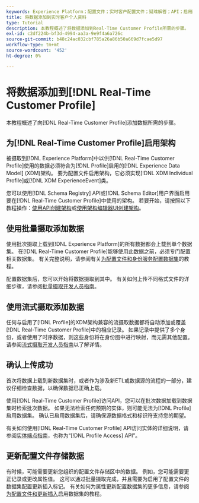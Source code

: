 ```yaml
---
keywords: Experience Platform；配置文件；实时客户配置文件；疑难解答；API；启用配置文件；启用配置文件
title: 将数据添加到实时客户个人资料
type: Tutorial
description: 本教程概述了将数据添加到Real-Time Customer Profile所需的步骤。
exl-id: c2df224b-bf3d-4994-aa3a-9e9f4a6a726c
source-git-commit: b48c24ac032cbf785a26a86b50a669d7fcae5d97
workflow-type: tm+mt
source-wordcount: '452'
ht-degree: 0%

---
```



# 将数据添加到[!DNL Real-Time Customer Profile]

本教程概述了向[!DNL Real-Time Customer Profile]添加数据所需的步骤。

## 为[!DNL Real-Time Customer Profile]启用架构

被摄取到[!DNL Experience Platform]中以供[!DNL Real-Time Customer Profile]使用的数据必须符合为[!DNL Profile]启用的[!DNL Experience Data Model] (XDM)架构。 要为配置文件启用架构，它必须实现[!DNL XDM Individual Profile]或[!DNL XDM ExperienceEvent]类。

您可以使用[!DNL Schema Registry] API或[!DNL Schema Editor]用户界面启用要在[!DNL Real-Time Customer Profile]中使用的架构。 若要开始，请按照以下教程操作：[使用API创建架构](../../xdm/tutorials/create-schema-api.md)或[使用架构编辑器UI创建架构](../../xdm/tutorials/create-schema-ui.md)。

## 使用批量摄取添加数据

使用批次摄取上载到[!DNL Experience Platform]的所有数据都会上载到单个数据集。 在[!DNL Real-Time Customer Profile]能够使用此数据之前，必须专门配置相关数据集。 有关完整说明，请参阅有关[为配置文件和身份服务配置数据集](dataset-configuration.md)的教程。

配置数据集后，您可以开始将数据摄取到其中。 有关如何上传不同格式文件的详细步骤，请参阅[批量摄取开发人员指南](../../ingestion/batch-ingestion/api-overview.md)。

## 使用流式摄取添加数据

任何与启用了[!DNL Profile]的XDM架构兼容的流摄取数据都将自动添加或覆盖[!DNL Real-Time Customer Profile]中的相应记录。 如果记录中提供了多个身份，或者使用了时序数据，则这些身份将在身份图中进行映射，而无需其他配置。 请参阅[流式摄取开发人员指南](../../ingestion/tutorials/streaming-record-data.md)以了解详情。

## 确认上传成功

首次将数据上载到新数据集时，或者作为涉及新ETL或数据源的流程的一部分，建议仔细检查数据，以确保数据已正确上载。

使用[!DNL Real-Time Customer Profile]访问API，您可以在批次数据加载到数据集时检索批次数据。 如果无法检索任何预期的实体，则可能无法为[!DNL Profile]启用数据集。 确认已启用数据集后，请确保源数据格式和标识符支持您的期望。

有关如何使用[!DNL Real-Time Customer Profile] API访问实体的详细说明，请参阅[实体端点指南](../api/entities.md)，也称为“[!DNL Profile Access] API”。

## 更新配置文件存储数据

有时候，可能需要更新您组织的配置文件存储区中的数据。 例如，您可能需要更正记录或更改属性值。 这可以通过批量摄取完成，并且需要为启用了配置文件的数据集配置更新插入标记。 有关如何为属性更新配置数据集的更多信息，请参阅[为配置文件和更新插入](../../catalog/datasets/enable-upsert.md)启用数据集的教程。

